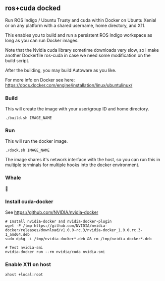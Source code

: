 ## ros+cuda docked

Run ROS Indigo / Ubuntu Trusty and cuda within Docker on Ubuntu Xenial or on any platform with a shared
username, home directory, and X11.

This enables you to build and run a persistent ROS Indigo workspace as long as
you can run Docker images.

Note that the Nvidia cuda library sometime downloads very slow, so I make another Dockerfile ros-cuda in case we need some modification
on the build script.

After the building, you may build Autoware as you like.

For more info on Docker see here: https://docs.docker.com/engine/installation/linux/ubuntulinux/

### Build

This will create the image with your user/group ID and home directory.

```
./build.sh IMAGE_NAME
```

### Run

This will run the docker image.

```
./dock.sh IMAGE_NAME
```

The image shares it's  network interface with the host, so you can run this in
multiple terminals for multiple hooks into the docker environment.

### Whale

🐳

### Install cuda-docker

See https://github.com/NVIDIA/nvidia-docker

```
# Install nvidia-docker and nvidia-docker-plugin
wget -P /tmp https://github.com/NVIDIA/nvidia-docker/releases/download/v1.0.0-rc.3/nvidia-docker_1.0.0.rc.3-1_amd64.deb
sudo dpkg -i /tmp/nvidia-docker*.deb && rm /tmp/nvidia-docker*.deb

# Test nvidia-smi
nvidia-docker run --rm nvidia/cuda nvidia-smi
```

### Enable X11 on host

```
xhost +local:root
```
